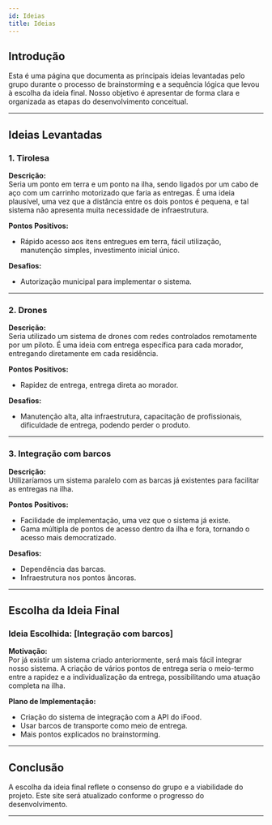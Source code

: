 ```yaml
---
id: Ideias
title: Ideias
---
```

## Introdução
Esta é uma página que documenta as principais ideias levantadas pelo grupo durante o processo de brainstorming e a sequência lógica que levou à escolha da ideia final. Nosso objetivo é apresentar de forma clara e organizada as etapas do desenvolvimento conceitual.

---

## Ideias Levantadas

### 1. Tirolesa
**Descrição:**  
Seria um ponto em terra e um ponto na ilha, sendo ligados por um cabo de aço com um carrinho motorizado que faria as entregas. É uma ideia plausível, uma vez que a distância entre os dois pontos é pequena, e tal sistema não apresenta muita necessidade de infraestrutura.

**Pontos Positivos:**  
- Rápido acesso aos itens entregues em terra, fácil utilização, manutenção simples, investimento inicial único.

**Desafios:**  
- Autorização municipal para implementar o sistema.

---

### 2. Drones
**Descrição:**  
Seria utilizado um sistema de drones com redes controlados remotamente por um piloto. É uma ideia com entrega específica para cada morador, entregando diretamente em cada residência.

**Pontos Positivos:**  
- Rapidez de entrega, entrega direta ao morador.

**Desafios:**  
- Manutenção alta, alta infraestrutura, capacitação de profissionais, dificuldade de entrega, podendo perder o produto.

---

### 3. Integração com barcos
**Descrição:**  
Utilizaríamos um sistema paralelo com as barcas já existentes para facilitar as entregas na ilha. 

**Pontos Positivos:**  
- Facilidade de implementação, uma vez que o sistema já existe.
- Gama múltipla de pontos de acesso dentro da ilha e fora, tornando o acesso mais democratizado. 

**Desafios:**  
- Dependência das barcas.
- Infraestrutura nos pontos âncoras.

---

## Escolha da Ideia Final

### Ideia Escolhida: [Integração com barcos]
**Motivação:**  
Por já existir um sistema criado anteriormente, será mais fácil integrar nosso sistema. A criação de vários pontos de entrega seria o meio-termo entre a rapidez e a individualização da entrega, possibilitando uma atuação completa na ilha.

**Plano de Implementação:**  
- Criação do sistema de integração com a API do iFood.
- Usar barcos de transporte como meio de entrega.
- Mais pontos explicados no brainstorming.

---

## Conclusão
A escolha da ideia final reflete o consenso do grupo e a viabilidade do projeto. Este site será atualizado conforme o progresso do desenvolvimento.

---

